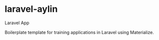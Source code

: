 # laravel-aylin
Laravel App


Boilerplate template for training applications in Laravel using Materialize.
